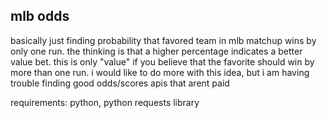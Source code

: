 ## mlb odds

basically just finding probability that favored team in mlb matchup wins by only one run. the thinking is that a higher percentage indicates a better value bet. this is only "value" if you believe that the favorite should win by more than one run. i would like to do more with this idea, but i am having trouble finding good odds/scores apis that arent paid

requirements: python, python requests library
